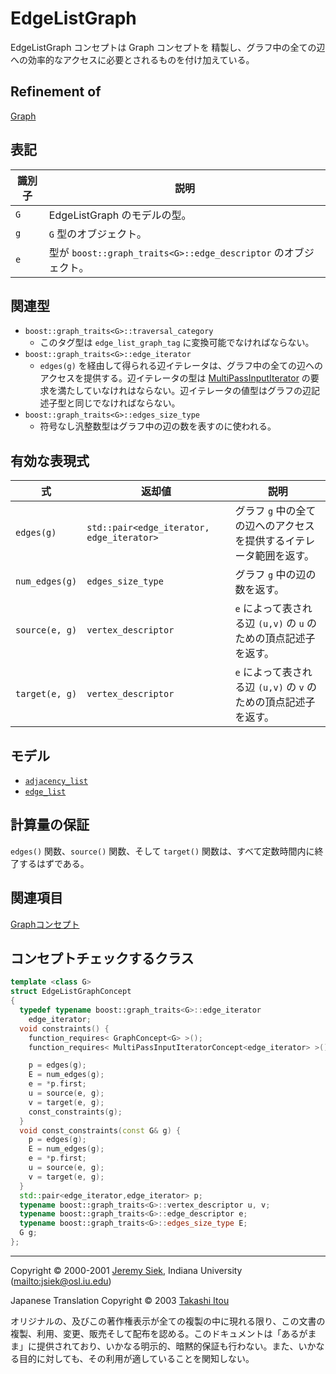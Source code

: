 # EdgeListGraph
EdgeListGraph コンセプトは Graph コンセプトを 精製し、グラフ中の全ての辺への効率的なアクセスに必要とされるものを付け加えている。


## Refinement of
[Graph](Graph.md.nolink)


## 表記

| 識別子 | 説明 |
|--------|------|
| `G`    | EdgeListGraph のモデルの型。 |
| `g`    | `G` 型のオブジェクト。 |
| `e`    | 型が `boost::graph_traits<G>::edge_descriptor` のオブジェクト。 |


## 関連型
- `boost::graph_traits<G>::traversal_category`
	- このタグ型は `edge_list_graph_tag` に変換可能でなければならない。
- `boost::graph_traits<G>::edge_iterator`
	- `edges(g)` を経由して得られる辺イテレータは、グラフ中の全ての辺へのアクセスを提供する。辺イテレータの型は [MultiPassInputIterator](../utility/MultiPassInputIterator.md) の要求を満たしていなけれはならない。辺イテレータの値型はグラフの辺記述子型と同じでなければならない。
- `boost::graph_traits<G>::edges_size_type`
	- 符号なし汎整数型はグラフ中の辺の数を表すのに使われる。


## 有効な表現式

| 式 | 返却値 | 説明 |
|----|--------|------|
| `edges(g)`  | `std::pair<edge_iterator, edge_iterator>` | グラフ `g` 中の全ての辺へのアクセスを提供するイテレータ範囲を返す。 |
| `num_edges(g)` | `edges_size_type` | グラフ `g` 中の辺の数を返す。 |
| `source(e, g)` | `vertex_descriptor` | `e` によって表される辺 `(u,v)` の `u` のための頂点記述子を返す。 |
| `target(e, g)` | `vertex_descriptor` | `e` によって表される辺 `(u,v)` の `v` のための頂点記述子を返す。 |


## モデル
- [`adjacency_list`](adjacency_list.md)
- [`edge_list`](edge_list.md)


## 計算量の保証
`edges()` 関数、`source()` 関数、そして `target()` 関数は、すべて定数時間内に終了するはずである。


## 関連項目
[Graphコンセプト](graph_concepts.md.nolink)


## コンセプトチェックするクラス

```cpp
template <class G>
struct EdgeListGraphConcept
{
  typedef typename boost::graph_traits<G>::edge_iterator 
    edge_iterator;
  void constraints() {
    function_requires< GraphConcept<G> >();
    function_requires< MultiPassInputIteratorConcept<edge_iterator> >();

    p = edges(g);
    E = num_edges(g);
    e = *p.first;
    u = source(e, g);
    v = target(e, g);
    const_constraints(g);
  }
  void const_constraints(const G& g) {
    p = edges(g);
    E = num_edges(g);
    e = *p.first;
    u = source(e, g);
    v = target(e, g);
  }
  std::pair<edge_iterator,edge_iterator> p;
  typename boost::graph_traits<G>::vertex_descriptor u, v;
  typename boost::graph_traits<G>::edge_descriptor e;
  typename boost::graph_traits<G>::edges_size_type E;
  G g;
};
```


***
Copyright © 2000-2001 [Jeremy Siek](http://www.boost.org/doc/libs/1_31_0/people/jeremy_siek.htm), Indiana University (<mailto:jsiek@osl.iu.edu>)

Japanese Translation Copyright © 2003 [Takashi Itou](mailto:takashi-it@po6.nsk.ne.jp)

オリジナルの、及びこの著作権表示が全ての複製の中に現れる限り、この文書の複製、利用、変更、販売そして配布を認める。このドキュメントは「あるがまま」に提供されており、いかなる明示的、暗黙的保証も行わない。また、いかなる目的に対しても、その利用が適していることを関知しない。

